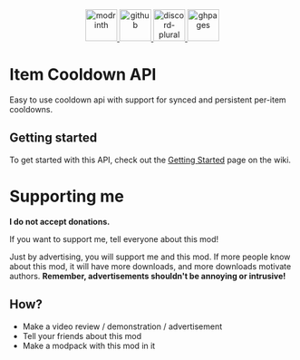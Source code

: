 <div align="center">
    <a href="https://modrinth.com/project/icapi">
        <img alt="modrinth" height="56" src="https://cdn.jsdelivr.net/npm/@intergrav/devins-badges@3/assets/cozy-minimal/available/modrinth_vector.svg">
    </a>
    <a href="https://github.com/Raik176/icapi">
        <img alt="github" height="56" src="https://cdn.jsdelivr.net/npm/@intergrav/devins-badges@3/assets/cozy-minimal/available/github_vector.svg">
    </a>
    <a href="https://discord.gg/FpEReTJbSA">
        <img alt="discord-plural" height="56" src="https://cdn.jsdelivr.net/npm/@intergrav/devins-badges@3/assets/cozy-minimal/social/discord-plural_vector.svg">
    </a>
    <a href="https://github.com/Raik176/item-cooldown-api/wiki">
        <img alt="ghpages" height="56" src="https://cdn.jsdelivr.net/npm/@intergrav/devins-badges@3/assets/cozy-minimal/documentation/ghpages_vector.svg">
    </a>
</div>

# Item Cooldown API
Easy to use cooldown api with support for synced and persistent per-item cooldowns.

## Getting started
To get started with this API, check out the [Getting Started](https://github.com/Raik176/item-cooldown-api/wiki/Getting-Started) page on the wiki.

# Supporting me
**I do not accept donations.**

If you want to support me, tell everyone about this mod!

Just by advertising, you will support me and this mod. If more people know about this mod, it will have more downloads, and more downloads motivate authors. **Remember, advertisements shouldn't be annoying or intrusive!**

## How?
* Make a video review / demonstration / advertisement
* Tell your friends about this mod
* Make a modpack with this mod in it
